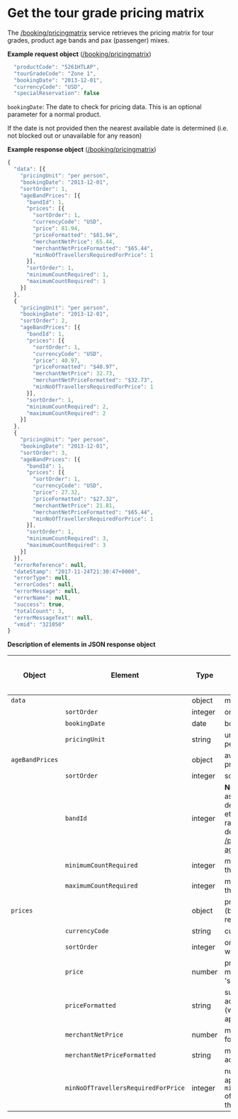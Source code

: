 # Get the tour grade pricing matrix

The [/booking/pricingmatrix](../../../../openapi/reference/operation/bookingPricingmatrix) service retrieves the pricing matrix for tour grades, product age bands and pax (passenger) mixes.

**Example request object** ([/booking/pricingmatrix](../../../../openapi/reference/operation/bookingPricingmatrix))

```javascript
  "productCode": "5261HTLAP",
  "tourGradeCode": "Zone 1",
  "bookingDate": "2013-12-01",
  "currencyCode": "USD",
  "specialReservation": false
```

`bookingDate`: The date to check for pricing data. This is an optional parameter for a normal product.

If the date is not provided then the nearest available date is determined (i.e. not blocked out or unavailable for any reason)

**Example response object** ([/booking/pricingmatrix](../../../../openapi/reference/operation/bookingPricingmatrix))

```javascript
{
  "data": [{
    "pricingUnit": "per person",
    "bookingDate": "2013-12-01",
    "sortOrder": 1,
    "ageBandPrices": [{
      "bandId": 1,
      "prices": [{
        "sortOrder": 1,
        "currencyCode": "USD",
        "price": 81.94,
        "priceFormatted": "$81.94",
        "merchantNetPrice": 65.44,
        "merchantNetPriceFormatted": "$65.44",
        "minNoOfTravellersRequiredForPrice": 1
      }],
      "sortOrder": 1,
      "minimumCountRequired": 1,
      "maximumCountRequired": 1
    }]
  },
  {
    "pricingUnit": "per person",
    "bookingDate": "2013-12-01",
    "sortOrder": 2,
    "ageBandPrices": [{
      "bandId": 1,
      "prices": [{
        "sortOrder": 1,
        "currencyCode": "USD",
        "price": 40.97,
        "priceFormatted": "$40.97",
        "merchantNetPrice": 32.73,
        "merchantNetPriceFormatted": "$32.73",
        "minNoOfTravellersRequiredForPrice": 1
      }],
      "sortOrder": 1,
      "minimumCountRequired": 2,
      "maximumCountRequired": 2
    }]
  },
  {
    "pricingUnit": "per person",
    "bookingDate": "2013-12-01",
    "sortOrder": 3,
    "ageBandPrices": [{
      "bandId": 1,
      "prices": [{
        "sortOrder": 1,
        "currencyCode": "USD",
        "price": 27.32,
        "priceFormatted": "$27.32",
        "merchantNetPrice": 21.81,
        "merchantNetPriceFormatted": "$65.44",
        "minNoOfTravellersRequiredForPrice": 1
      }],
      "sortOrder": 1,
      "minimumCountRequired": 3,
      "maximumCountRequired": 3
    }]
  }],
  "errorReference": null,
  "dateStamp": "2017-11-24T21:30:47+0000",
  "errorType": null,
  "errorCodes": null,
  "errorMessage": null,
  "errorName": null,
  "success": true,
  "totalCount": 3,
  "errorMessageText": null,
  "vmid": "321050"
}
```

**Description of elements in JSON response object**

| Object | Element | Type | Comments | To be viewed by customer | Required field |
|--------|---------|------|----------|:------------------------:|:--------------:|
| `data`   | | object | main response object | ❌ | ✅ |
|  | `sortOrder` | integer | order in which to show the pricing | ✅ | ✅ |
|  | `bookingDate` | date | booking date criteria | ✅ | ✅ |
|  | `pricingUnit` | string | unit for pricing: currently, only "per person" is supported | ✅ | ✅ |
| `ageBandPrices` | | object | available age bands and their pricing | ❌ | ✅ |
| | `sortOrder` | integer | sort order for age band display | ✅ | ✅ |
| | `bandId` | integer | **Note**: the numeric `bandId` is associated with an age band description (e.g., `"Adult"`, `"Infant"` etc.) and a corresponding age range (e.g., from 12 to 99) - these details are available from the [/product](../../../../openapi/reference/operation/product) service. See [Working with age bands](../../key-concepts/working-with-age-bands) | ❌ | ✅ |
| | `minimumCountRequired` | integer | minimum number of pricing units that apply to these prices | | ✅ |
| | `maximumCountRequired` | integer | maximum number of pricing units that apply to these prices | | ✅ |
| `prices` | | object | pricing available for the age band (based on the min and max count requirements) | ✅ | ✅ |
| | `currencyCode` | string | currency of the pricing | ✅ | ✅ |
| | `sortOrder` | integer | order the pricing is to be shown within the `bandId` | ✅ | ✅ |
| | `price` | number | price in decimal format (for merchant API partners, this is the 'suggested sell price') | ❌ | ✅ |
| | `priceFormatted` | string | suggested sell price formatted according to the currency selected (with two decimal places where applicable) | ✅ | ✅ |
| | `merchantNetPrice` | number | merchant net price in decimal format | ❌ | ✅ |
| | `merchantNetPriceFormatted` | string | merchant net price formatted according to the selected currency | ❌ | ✅ |
| | `minNoOfTravellersRequiredForPrice` | integer | number of units that the pricing applies to (e.g., a `minNoOfTravellersRequiredForPrice` of `3` means that the price is for three people) | ✅ | ✅ |
